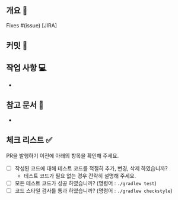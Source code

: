 ## 개요 🧐

Fixes #(issue) [JIRA]

## 커밋 📝
<!-- START pr-commits -->
<!-- END pr-commits -->

## 작업 사항 💻
-

## 참고 문서 📘
-

## 체크 리스트 ✅

PR을 발행하기 이전에 아래의 항목을 확인해 주세요.

- [ ] 작성된 코드에 대해 테스트 코드를 적절히 추가, 변경, 삭제 하였습니까?
    - 테스트 코드가 필요 없는 경우 간략히 설명해 주세요.
- [ ] 모든 테스트 코드가 성공 하였습니까? (명령어 : `./gradlew test`)
- [ ] 코드 스타일 검사를 통과 하였습니까? (명령어 : `./gradlew checkstyle`)